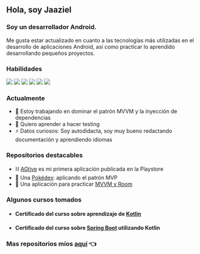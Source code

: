 ## Hola, soy Jaaziel

### Soy un desarrollador Android.

Me gusta estar actualizado en cuanto a las tecnologías más utilizadas en el desarrollo de aplicaciones Android, así como practicar lo aprendido desarrollando pequeños proyectos.

### Habilidades
![](https://img.shields.io/badge/lang-Kotlin-orange) ![](https://img.shields.io/badge/sgdb-SQLite-blue) ![](​https://img.shields.io/badge/vcs-Git-lightgrey) ![](https://img.shields.io/badge/di-Dagger%20Hilt-yellow) ![](https://img.shields.io/badge/web-Retrofit-green) ![](https://img.shields.io/badge/agile-Scrum-red)

### Actualmente
- 🔭 Estoy trabajando en dominar el patrón MVVM y la inyección de dependencias
- :bookmark_tabs: Quiero aprender a hacer testing
- ⚡ Datos curiosos: Soy autodidacta, soy muy bueno redactando documentación y aprendiendo idiomas

### Repositorios destacables
- :chains: [AGtive](https://play.google.com/store/apps/details?id=com.jaax.agtive&hl=es_MX&gl=US) es mi primera aplicación publicada en la Playstore
- :iphone: Una [Pokédex](https://github.com/jaazielirc/MVP-Pokedex): aplicando el patrón MVP
- :floppy_disk: Una aplicación para practicar [MVVM y Room](https://github.com/jaazielirc/MVVM-Room)

### Algunos cursos tomados
- #### Certificado del curso sobre aprendizaje de [Kotlin](https://www.udemy.com/certificate/UC-6633a424-a4da-4a28-93d4-01cc0089ef8f/)
- #### Certificado del curso sobre [Spring Boot](https://www.udemy.com/certificate/UC-22ccca3a-5c09-4ed0-923c-1c9027126fa5/) utilizando Kotlin

### Mas repositorios míos [aquí](https://github.com/jaazielirc?tab=repositories) 👈
